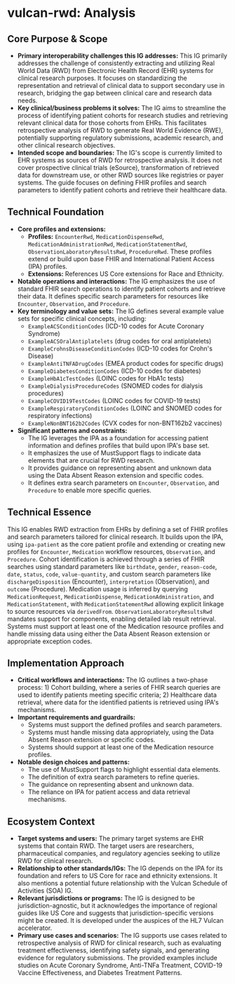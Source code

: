 # vulcan-rwd: Analysis

## Core Purpose & Scope

-   **Primary interoperability challenges this IG addresses:** This IG primarily addresses the challenge of consistently extracting and utilizing Real World Data (RWD) from Electronic Health Record (EHR) systems for clinical research purposes. It focuses on standardizing the representation and retrieval of clinical data to support secondary use in research, bridging the gap between clinical care and research data needs.
-   **Key clinical/business problems it solves:** The IG aims to streamline the process of identifying patient cohorts for research studies and retrieving relevant clinical data for those cohorts from EHRs. This facilitates retrospective analysis of RWD to generate Real World Evidence (RWE), potentially supporting regulatory submissions, academic research, and other clinical research objectives.
-   **Intended scope and boundaries:** The IG's scope is currently limited to EHR systems as sources of RWD for retrospective analysis. It does not cover prospective clinical trials (eSource), transformation of retrieved data for downstream use, or other RWD sources like registries or payer systems. The guide focuses on defining FHIR profiles and search parameters to identify patient cohorts and retrieve their healthcare data.

## Technical Foundation

-   **Core profiles and extensions:**
    -   **Profiles:** `EncounterRwd`, `MedicationDispenseRwd`, `MedicationAdministrationRwd`, `MedicationStatementRwd`, `ObservationLaboratoryResultsRwd`, `ProcedureRwd`. These profiles extend or build upon base FHIR and International Patient Access (IPA) profiles.
    -   **Extensions:** References US Core extensions for Race and Ethnicity.
-   **Notable operations and interactions:** The IG emphasizes the use of standard FHIR search operations to identify patient cohorts and retrieve their data. It defines specific search parameters for resources like `Encounter`, `Observation`, and `Procedure`.
-   **Key terminology and value sets:** The IG defines several example value sets for specific clinical concepts, including:
    -   `ExampleACSConditionCodes` (ICD-10 codes for Acute Coronary Syndrome)
    -   `ExampleACSOralAntiplatelets` (drug codes for oral antiplatelets)
    -   `ExampleCrohnsDiseaseConditionCodes` (ICD-10 codes for Crohn's Disease)
    -   `ExampleAntiTNFADrugCodes` (EMEA product codes for specific drugs)
    -   `ExampleDiabetesConditionCodes` (ICD-10 codes for diabetes)
    -   `ExampleHbA1cTestCodes` (LOINC codes for HbA1c tests)
    -   `ExampleDialysisProcedureCodes` (SNOMED codes for dialysis procedures)
    -   `ExampleCOVID19TestCodes` (LOINC codes for COVID-19 tests)
    -   `ExampleRespiratoryConditionCodes` (LOINC and SNOMED codes for respiratory infections)
    -   `ExampleNonBNT162b2Codes` (CVX codes for non-BNT162b2 vaccines)
-   **Significant patterns and constraints:**
    -   The IG leverages the IPA as a foundation for accessing patient information and defines profiles that build upon IPA's base set.
    -   It emphasizes the use of MustSupport flags to indicate data elements that are crucial for RWD research.
    -   It provides guidance on representing absent and unknown data using the Data Absent Reason extension and specific codes.
    -   It defines extra search parameters on `Encounter`, `Observation`, and `Procedure` to enable more specific queries.

## Technical Essence

This IG enables RWD extraction from EHRs by defining a set of FHIR profiles and search parameters tailored for clinical research. It builds upon the IPA, using `ipa-patient` as the core patient profile and extending or creating new profiles for `Encounter`, `Medication` workflow resources, `Observation`, and `Procedure`.  Cohort identification is achieved through a series of FHIR searches using standard parameters like `birthdate`, `gender`, `reason-code`, `date`, `status`, `code`, `value-quantity`, and custom search parameters like `dischargeDisposition` (Encounter), `interpretation` (Observation), and `outcome` (Procedure).  Medication usage is inferred by querying `MedicationRequest`, `MedicationDispense`, `MedicationAdministration`, and `MedicationStatement`, with `MedicationStatementRwd` allowing explicit linkage to source resources via `derivedFrom`.  `ObservationLaboratoryResultsRwd` mandates support for components, enabling detailed lab result retrieval.  Systems must support at least one of the Medication resource profiles and handle missing data using either the Data Absent Reason extension or appropriate exception codes.

## Implementation Approach

-   **Critical workflows and interactions:** The IG outlines a two-phase process: 1) Cohort building, where a series of FHIR search queries are used to identify patients meeting specific criteria; 2) Healthcare data retrieval, where data for the identified patients is retrieved using IPA's mechanisms.
-   **Important requirements and guardrails:**
    -   Systems must support the defined profiles and search parameters.
    -   Systems must handle missing data appropriately, using the Data Absent Reason extension or specific codes.
    -   Systems should support at least one of the Medication resource profiles.
-   **Notable design choices and patterns:**
    -   The use of MustSupport flags to highlight essential data elements.
    -   The definition of extra search parameters to refine queries.
    -   The guidance on representing absent and unknown data.
    -   The reliance on IPA for patient access and data retrieval mechanisms.

## Ecosystem Context

-   **Target systems and users:** The primary target systems are EHR systems that contain RWD. The target users are researchers, pharmaceutical companies, and regulatory agencies seeking to utilize RWD for clinical research.
-   **Relationship to other standards/IGs:** The IG depends on the IPA for its foundation and refers to US Core for race and ethnicity extensions. It also mentions a potential future relationship with the Vulcan Schedule of Activities (SOA) IG.
-   **Relevant jurisdictions or programs:** The IG is designed to be jurisdiction-agnostic, but it acknowledges the importance of regional guides like US Core and suggests that jurisdiction-specific versions might be created. It is developed under the auspices of the HL7 Vulcan accelerator.
-   **Primary use cases and scenarios:** The IG supports use cases related to retrospective analysis of RWD for clinical research, such as evaluating treatment effectiveness, identifying safety signals, and generating evidence for regulatory submissions. The provided examples include studies on Acute Coronary Syndrome, Anti-TNFa Treatment, COVID-19 Vaccine Effectiveness, and Diabetes Treatment Patterns.
